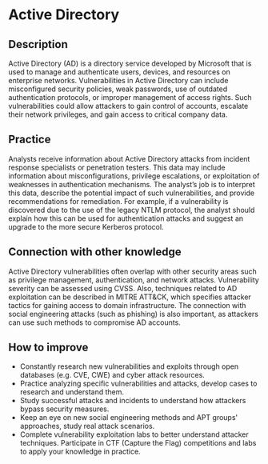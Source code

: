 # Active Directory

## Description
Active Directory (AD) is a directory service developed by Microsoft that is used to manage and authenticate users, devices, and resources on enterprise networks. Vulnerabilities in Active Directory can include misconfigured security policies, weak passwords, use of outdated authentication protocols, or improper management of access rights. Such vulnerabilities could allow attackers to gain control of accounts, escalate their network privileges, and gain access to critical company data.

## Practice
Analysts receive information about Active Directory attacks from incident response specialists or penetration testers. This data may include information about misconfigurations, privilege escalations, or exploitation of weaknesses in authentication mechanisms. The analyst’s job is to interpret this data, describe the potential impact of such vulnerabilities, and provide recommendations for remediation. For example, if a vulnerability is discovered due to the use of the legacy NTLM protocol, the analyst should explain how this can be used for authentication attacks and suggest an upgrade to the more secure Kerberos protocol.

## Connection with other knowledge
Active Directory vulnerabilities often overlap with other security areas such as privilege management, authentication, and network attacks. Vulnerability severity can be assessed using CVSS. Also, techniques related to AD exploitation can be described in MITRE ATT&CK, which specifies attacker tactics for gaining access to domain infrastructure. The connection with social engineering attacks (such as phishing) is also important, as attackers can use such methods to compromise AD accounts.

## How to improve
- Constantly research new vulnerabilities and exploits through open databases (e.g. CVE, CWE) and cyber attack resources.
- Practice analyzing specific vulnerabilities and attacks, develop cases to research and understand them.
- Study successful attacks and incidents to understand how attackers bypass security measures.
- Keep an eye on new social engineering methods and APT groups' approaches, study real attack scenarios.
- Complete vulnerability exploitation labs to better understand attacker techniques. Participate in CTF (Capture the Flag) competitions and labs to apply your knowledge in practice.
